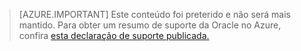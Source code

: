 > [AZURE.IMPORTANT]  Este conteúdo foi preterido e não será mais mantido. Para obter um resumo de suporte da Oracle no Azure, confira [esta declaração de suporte publicada.](http://www.oracle.com/technetwork/topics/cloud/faq-1963009.html#support)

<!---HONumber=AcomDC_0601_2016-->